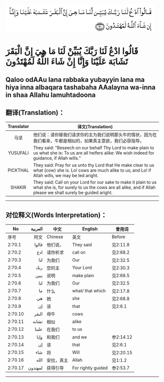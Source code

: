 ![002:070](images/002_070.gif)

#  قَالُوا ادْعُ لَنَا رَبَّكَ يُبَيِّنْ لَنَا مَا هِيَ إِنَّ الْبَقَرَ تَشَابَهَ عَلَيْنَا وَإِنَّا إِنْ شَاءَ اللَّهُ لَمُهْتَدُونَ 

## Qaloo odAAu lana rabbaka yubayyin lana ma hiya inna albaqara tashabaha AAalayna wa-inna in shaa Allahu lamuhtadoona

## 翻译(Translation)：

| Translator | 译文(Translation)                                            |
|:----------:| ------------------------------------------------------------ |
| 马坚       | 他们说：请你替我们请求你的主为我们说明那头牛的情状，因为在我们看来，牛都是相似的，如果真主意欲，我们必获指导。 |
| YUSUFALI   | They said: "Beseech on our behalf Thy Lord to make plain to us what she is: To us are all heifers alike: We wish indeed for guidance, if Allah wills." |
| PICKTHAL   | They said: Pray for us unto thy Lord that He make clear to us what (cow) she is. Lo! cows are much alike to us; and Lo! if Allah wills, we may be led aright. |
| SHAKIR     | They said: Call on your Lord for our sake to make it plain to us what she is, for surely to us the cows are all alike, and if Allah please we shall surely be guided aright. |

---

## 对位释义(Words Interpretation)：

| No      | العربية | 中文       | English            | 曾用词    |
| ------- | -------:| ---------- | ------------------ | --------- |
| 序号    | 阿文    | Chinese    | 英文               | Before    |
| 2:70.1  | قالوا   | 他们说，   | They said          | 见2:11.8  |
| 2:70.2  | ادع     | 请你祈求   | call on            | 见2:68.2  |
| 2:70.3  | لنا     | 为我们     | Our                | 见2:32.5  |
| 2:70.4  | ربك     | 您的主     | Your Lord          | 见2:30.3  |
| 2:70.5  | يبين    | 说明       | make plain         | 见2:68.5  |
| 2:70.6  | لنا     | 为我们     | Our                | 见2:32.5  |
| 2:70.7  | ما      | 什么       | what/ that which   | 见2:17.8  |
| 2:70.8  | هي      | 她         | she                | 见2:68.8  |
| 2:70.9  | إن      | 该         | that               | 见2:6.1   |
| 2:70.10 | البقر   | 母牛       | cows               |           |
| 2:70.11 | تشابه   | 相似       | alike              |           |
| 2:70.12 | علينا   | 在我们     | to us              |           |
| 2:70.13 | وإنا    | 和我们     | and we             | 参2:14.12 |
| 2:70.14 | إن      | 该         | that               | 见2:6.1   |
| 2:70.15 | شاء     | 将         | Will               | 见2:20.15 |
| 2:70.16 | الله    | 安拉，真主 | Allah              | 见1:1.2   |
| 2:70.17 | لمهتدون | 获得引导   | For rightly guided | 参2:53.7  |

---
